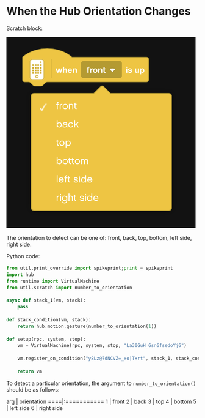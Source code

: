 # When the Hub Orientation Changes

Scratch block:

![when orientation](https://raw.githubusercontent.com/markbush/mindstorms-51515/master/blocks/event/when-orientation.png)

The orientation to detect can be one of: front, back, top, bottom, left side, right side.

Python code:

```python
from util.print_override import spikeprint;print = spikeprint
import hub
from runtime import VirtualMachine
from util.scratch import number_to_orientation

async def stack_1(vm, stack):
    pass

def stack_condition(vm, stack):
    return hub.motion.gesture(number_to_orientation(1))

def setup(rpc, system, stop):
    vm = VirtualMachine(rpc, system, stop, "La30GuH_6sn6fsedoYj6")

    vm.register_on_condition("y8Lz@7dNCVZ=_xo|T+rt", stack_1, stack_condition)

    return vm
```

To detect a particular orientation, the argument to `number_to_orientation()` should be as follows:

arg | orientation
====|:===========
1   | front
2   | back
3   | top
4   | bottom
5   | left side
6   | right side
